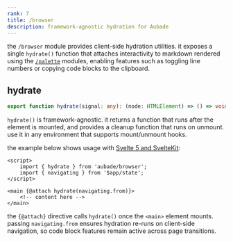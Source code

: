 ```yaml
---
rank: 7
title: /browser
description: framework-agnostic hydration for Aubade
---
```


the `/browser` module provides client-side hydration utilities. it exposes a single `hydrate()` function that attaches interactivity to markdown rendered using the [`/palette`](/docs/palette) modules, enabling features such as toggling line numbers or copying code blocks to the clipboard.

## hydrate

```typescript
export function hydrate(signal: any): (node: HTMLElement) => () => void;
```

`hydrate()` is framework-agnostic. it returns a function that runs after the element is mounted, and provides a cleanup function that runs on unmount. use it in any environment that supports mount/unmount hooks.

the example below shows usage with [Svelte 5 and SvelteKit](https://svelte.dev/docs/kit/introduction):

```svelte file:+layout.svelte
<script>
	import { hydrate } from 'aubade/browser';
	import { navigating } from '$app/state';
</script>

<main {@attach hydrate(navigating.from)}>
	<!-- content here -->
</main>
```

the `{@attach}` directive calls `hydrate()` once the `<main>` element mounts. passing `navigating.from` ensures hydration re-runs on client-side navigation, so code block features remain active across page transitions.
